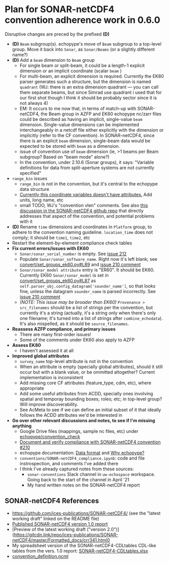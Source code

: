 # Plan for SONAR-netCDF4 convention adherence work in 0.6.0

Disruptive changes are preced by the prefixed **(D)**

- **(D)** `Beam` subgroup(s). echopype's move of `Beam` subgroup to a top-level group. Move it back into `Sonar`, as `Sonar/Beams` (or a slightly different name?)
- **(D)** Add a `beam` dimension to `Beam` group
  - For single beam or split-beam, it could be a length-1 explicit dimension or an implicit coordinate (scalar `beam` )
  - For multi-beam, an explicit dimension is required. Currently the EK80 parser generates such a structure, but the dimension is named `quadrant` (WJ: there is an extra dimension quadrant — you can call them separate beams, but since Simrad use quadrant i used that for our first shot though I think it should be probably sector since it is not always 4)
  - EM: It occurs to me now that, in terms of match-up with SONAR-netCDF4, the Beam group in AZFP and EK60 echopype nc/zarr files could be described as having an implicit, single-value `beam` dimension. Single-value dimensions can be implemented interchangeably in a netcdf file either explicitly with the dimension or implicitly (refer to the CF convention). In SONAR-netCDF4, since there is an explicit `beam` dimension, single-beam data would be expected to be stored with `beam` as a dimension.
  - issue of convention use of `beam` dimension (ie, >1 beams per Beam subgroup? Based on "beam mode" alone?)
  - In the convention, under 2.10.6 (Sonar groups), it says: "Variable definitions for data from split-aperture systems are not currently specified"
- `range_bin` issues
  - `range_bin` is not in the convention, but it's central to the echopype data structure
  - [Currently this coordinate variables doesn't have attributes.](https://github.com/OSOceanAcoustics/echopype/issues/373) Add units, long name, etc
  - small TODO, WJ's "convention vlen" comments. See also [this discussion in the SONAR-netCDF4 github repo](https://github.com/ices-publications/SONAR-netCDF4/issues/28) that directly addresses that aspect of the convention, and potential problems with it
- **(D)** Rename `time` dimensions and coordinates in `Platform` group, to adhere to the convention naming guideline. `location_time` does not comply; it should be `time1`, `time2`, etc
- Restart the element-by-element compliance check tables
- **Fix current errors/issues with EK60**
  - `Sonar/sonar_serial_number` is empty. See [issue 212](https://github.com/OSOceanAcoustics/echopype/issues/212)
  - Populate `Sonar/sonar_software_name`. Right now it's left blank; see [convert/set_groups_ek60.py#L89](https://github.com/OSOceanAcoustics/echopype/blob/class-redesign/echopype/convert/set_groups_ek60.py#L89) and [issue 210 comment](https://github.com/OSOceanAcoustics/echopype/issues/210#issuecomment-822642399)
  - `Sonar/sonar_model attribute` entry is "ER60". It should be EK60. Currently EK60 `Sonar/sonar_model` is set in [convert/set_groups_ek60.py#L87](https://github.com/OSOceanAcoustics/echopype/blob/class-redesign/echopype/convert/set_groups_ek60.py#L87) as `self.parser_obj.config_datagram['sounder_name']`, so that looks fine, unless the datagram `sounder_name` is parsed incorrectly. See [issue 210 comment](https://github.com/OSOceanAcoustics/echopype/issues/210#issuecomment-821761942)
  - *(NOTE: This issue may be broader than EK60)* `Provenance > src_filenames` should be a list of strings per the convention, but currently it's a string (actually, it's a string only when there's only one filename; it's turned into a list of strings after `combine_echodata`). It's also mispelled, as it should be `source_filenames`.
- **Reassess AZFP compliance, and primary issues**
  - There are many first-order issues!
  - Some of the comments under EK60 also apply to AZFP
- **Assess EK80**
  - I haven't assessed it at all
- **Improved global attributes**
  - `survey_name` top-level attribute is not in the convention
  - When an attribute is empty (specially global attributes), should it still occur but with a blank value, or be ommitted altogether? Current implementation is inconsistent
  - Add missing core CF attributes (feature_type, cdm, etc), where appropriate
  - Add some useful attributes from ACDD, specially ones involving spatial and temporay bounding boxes; roles; etc; in top-level group? Will improve discoverability.
  - See AcMeta to see if we can define an initial subset of it that ideally follows the ACDD attributes we'd be interested in
- **Go over other relevant discussions and notes, to see if I'm missing anything**
  - Google Drive files (mappings, sample nc files, etc) under [echopype/convention_check](https://drive.google.com/drive/u/0/folders/1MPBRzrehXk9qAt8ZuBjFzR2Xh-0WFXXU)
  - [Document and verify compliance with SONAR-netCDF4 convention #210](https://github.com/OSOceanAcoustics/echopype/issues/210)
  - echopype documentation: [Data format](https://echopype.readthedocs.io/en/stable/data-format.html) and [Why echopype?](https://echopype.readthedocs.io/en/stable/why.html)
  - `conventions/SONAR-netCDF4_compliance.ipynb`: code and file instrospection, and comments I've added there
  - I think I've already captured notes from these sources:
    - `sonar-conventions` Slack channel in `uw-echospace` workspace. Going back to the start of the channel in April '21
    - My hand written notes on the SONAR-netCDF4 report
  
## SONAR-netCDF4 References

- https://github.com/ices-publications/SONAR-netCDF4/ (see the "latest working draft" linked on the README file)
- [Published SONAR-netCDF4 version 1.0 report](http://www.ices.dk/sites/pub/Publication%20Reports/Cooperative%20Research%20Report%20(CRR)/CRR341.pdf)
- [Preview of the latest working draft ("version 2.0")](https://gitcdn.link/repo/ices-publications/SONAR-netCDF4/master/Formatted_docs/crr341.html0
- My spreadsheet version of the SONAR-netCDF4-CDLtables CDL-like tables from the vers. 1.0 report: [SONAR-netCDF4-CDLtables.xlsx](https://docs.google.com/spreadsheets/d/13iitnfHVdX_4tTNjUP99YKwgNrrBYEjv/edit#gid=1702761048)
- [convention_definition.ncml](https://github.com/ices-publications/SONAR-netCDF4/blob/master/docs/convention_definition.ncml)

